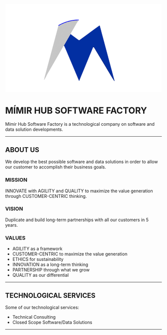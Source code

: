 ![Mímir Logo ><](https://github.com/MimirCompany/.github/blob/main/files/dark-mimir-icon.png)

# MÍMIR HUB SOFTWARE FACTORY

Mímir Hub Software Factory is a technological company on software and data solution developments.

---

## ABOUT US

We develop the best possible software and data solutions in order to allow our customer to accomplish their business goals.

### MISSION

INNOVATE with AGILITY and QUALITY to maximize the value generation through CUSTOMER-CENTRIC thinking.

### VISION

Duplicate and build long-term partnerships with all our customers in 5 years.

### VALUES
* AGILITY as a framework
* CUSTOMER-CENTRIC to maximize the value generation
* ETHICS for sustainability
* INNOVATION as a long-term thinking
* PARTNERSHIP through what we grow
* QUALITY as our differential

---

## TECHNOLOGICAL SERVICES

Some of our technological services:
* Technical Consulting
* Closed Scope Software/Data Solutions

---
